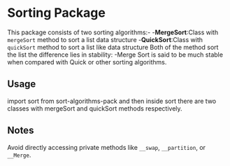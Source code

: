 # Sorting Package
This package consists of two sorting algorithms:-
      -**MergeSort**:Class with `mergeSort` method to sort a list data structure
      -**QuickSort**:Class with `quickSort` method to sort a list like data structure
      Both of the method sort the list the difference  lies in stability:
      -Merge Sort is said to be much  stable when compared with Quick or other sorting algorithms.

## Usage
import sort from sort-algorithms-pack and then inside sort there are two classes with mergeSort and quickSort methods respectively.

## Notes
Avoid directly accessing private methods like `__swap`, `__partition`, or `__Merge`.
